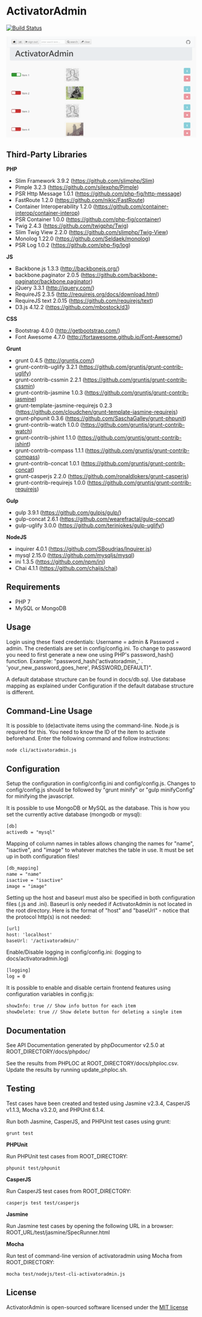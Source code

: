 # ActivatorAdmin

[![Build Status](https://secure.travis-ci.org/dan-lyn/activatoradmin.png?branch=master)](http://travis-ci.org/dan-lyn/activatoradmin)

![Screenshot](docs/ActivatorAdmin.png)

## Third-Party Libraries

**PHP**
- Slim Framework 3.9.2 (https://github.com/slimphp/Slim)
- Pimple 3.2.3 (https://github.com/silexphp/Pimple)
- PSR Http Message 1.0.1 (https://github.com/php-fig/http-message)
- FastRoute 1.2.0 (https://github.com/nikic/FastRoute)
- Container Interoperability 1.2.0 (https://github.com/container-interop/container-interop)
- PSR Container 1.0.0 (https://github.com/php-fig/container)
- Twig 2.4.3 (https://github.com/twigphp/Twig)
- Slim Twig View 2.2.0 (https://github.com/slimphp/Twig-View)
- Monolog 1.22.0 (https://github.com/Seldaek/monolog)
- PSR Log 1.0.2 (https://github.com/php-fig/log)

**JS**
- Backbone.js 1.3.3 (http://backbonejs.org/)
- backbone.paginator 2.0.5 (https://github.com/backbone-paginator/backbone.paginator)
- jQuery 3.3.1 (http://jquery.com/)
- RequireJS 2.3.5 (http://requirejs.org/docs/download.html)
- RequireJS text 2.0.15 (https://github.com/requirejs/text)
- D3.js 4.12.2 (https://github.com/mbostock/d3)

**CSS**
- Bootstrap 4.0.0 (http://getbootstrap.com/)
- Font Awesome 4.7.0 (http://fortawesome.github.io/Font-Awesome/)

**Grunt**
- grunt 0.4.5 (http://gruntjs.com/)
- grunt-contrib-uglify 3.2.1 (https://github.com/gruntjs/grunt-contrib-uglify)
- grunt-contrib-cssmin 2.2.1 (https://github.com/gruntjs/grunt-contrib-cssmin)
- grunt-contrib-jasmine 1.0.3 (https://github.com/gruntjs/grunt-contrib-jasmine)
- grunt-template-jasmine-requirejs 0.2.3 (https://github.com/cloudchen/grunt-template-jasmine-requirejs)
- grunt-phpunit 0.3.6 (https://github.com/SaschaGalley/grunt-phpunit)
- grunt-contrib-watch 1.0.0 (https://github.com/gruntjs/grunt-contrib-watch)
- grunt-contrib-jshint 1.1.0 (https://github.com/gruntjs/grunt-contrib-jshint)
- grunt-contrib-compass 1.1.1 (https://github.com/gruntjs/grunt-contrib-compass)
- grunt-contrib-concat 1.0.1 (https://github.com/gruntjs/grunt-contrib-concat)
- grunt-casperjs 2.2.0 (https://github.com/ronaldlokers/grunt-casperjs)
- grunt-contrib-requirejs 1.0.0 (https://github.com/gruntjs/grunt-contrib-requirejs)

**Gulp**
- gulp 3.9.1 (https://github.com/gulpjs/gulp/)
- gulp-concat 2.6.1 (https://github.com/wearefractal/gulp-concat)
- gulp-uglify 3.0.0 (https://github.com/terinjokes/gulp-uglify/)

**NodeJS**
- inquirer 4.0.1 (https://github.com/SBoudrias/Inquirer.js)
- mysql 2.15.0 (https://github.com/mysqljs/mysql)
- ini 1.3.5 (https://github.com/npm/ini)
- Chai 4.1.1 (https://github.com/chaijs/chai)

## Requirements
- PHP 7
- MySQL or MongoDB

## Usage

Login using these fixed credentials: Username = admin & Password = admin. The credentials are set in config/config.ini. To change to password you need to first generate a new one using PHP's password_hash() function. Example: "password_hash('activatoradmin_' . 'your_new_password_goes_here', PASSWORD_DEFAULT)".

A default database structure can be found in docs/db.sql. Use database mapping as explained under Configuration if the default database structure is different.

## Command-Line Usage

It is possible to (de)activate items using the command-line. Node.js is required for this. You need to know the ID of the item to activate beforehand. Enter the following command and follow instructions:
```
node cli/activatoradmin.js
```

## Configuration

Setup the configuration in config/config.ini and config/config.js. Changes to config/config.js should be followed by "grunt minify" or "gulp minifyConfig" for minifying the javascript.

It is possible to use MongoDB or MySQL as the database. This is how you set the currently active database (mongodb or mysql):
```
[db]
activedb = "mysql"
```

Mapping of column names in tables allows changing the names for "name", "isactive", and "image" to whatever matches the table in use. It must be set up in both configuration files!
```
[db_mapping]
name = "name"
isactive = "isactive"
image = "image"
```

Setting up the host and baseurl must also be specified in both configuration files (.js and .ini). Baseurl is only needed if ActivatorAdmin is not located in the root directory. Here is the format of "host" and "baseUrl" - notice that the protocol http(s) is not needed:
```
[url]
host: 'localhost'
baseUrl: '/activatoradmin/'
```

Enable/Disable logging in config/config.ini: (logging to docs/activatoradmin.log)
```
[logging]
log = 0
```

It is possible to enable and disable certain frontend features using configuration variables in config.js:
```
showInfo: true // Show info button for each item
showDelete: true // Show delete button for deleting a single item
```

## Documentation

See API Documentation generated by phpDocumentor v2.5.0 at ROOT_DIRECTORY/docs/phpdoc/

See the results from PHPLOC at ROOT_DIRECTORY/docs/phploc.csv. Update the results by running update_phploc.sh.

## Testing

Test cases have been created and tested using Jasmine v2.3.4, CasperJS v1.1.3, Mocha v3.2.0, and PHPUnit 6.1.4.

Run both Jasmine, CasperJS, and PHPUnit test cases using grunt:
```
grunt test
```

**PHPUnit**

Run PHPUnit test cases from ROOT_DIRECTORY:
```
phpunit test/phpunit
```

**CasperJS**

Run CasperJS test cases from ROOT_DIRECTORY:
```
casperjs test test/casperjs
```

**Jasmine**

Run Jasmine test cases by opening the following URL in a browser: ROOT_URL/test/jasmine/SpecRunner.html

**Mocha**

Run test of command-line version of activatoradmin using Mocha from ROOT_DIRECTORY:
```
mocha test/nodejs/test-cli-activatoradmin.js
```

## License

ActivatorAdmin is open-sourced software licensed under the [MIT license](http://opensource.org/licenses/MIT)
